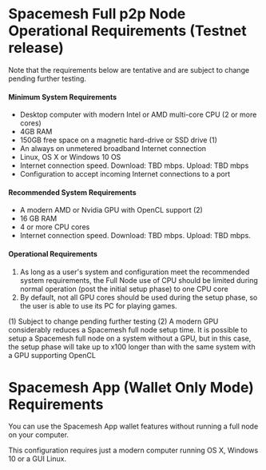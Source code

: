 # Spacemesh Full p2p Node Operational Requirements (Testnet release)

Note that the requirements below are tentative and are subject to change pending further testing.

#### Minimum System Requirements
- Desktop computer with modern Intel or AMD multi-core CPU (2 or more cores)
- 4GB RAM
- 150GB free space on a magnetic hard-drive or SSD drive (1)
- An always on unmetered broadband Internet connection
- Linux, OS X or Windows 10 OS
- Internet connection speed. Download: TBD mbps. Upload: TBD mbps
- Configuration to accept incoming Internet connections to a port

#### Recommended System Requirements
- A modern AMD or Nvidia GPU with OpenCL support (2)
- 16 GB RAM
- 4 or more CPU cores
- Internet connection speed. Download: TBD mbps. Upload: TBD mbps.

#### Operational Requirements
1. As long as a user's system and configuration meet the recommended system requirements, the Full Node use of CPU should be limited during normal operation (post the initial setup phase) to one CPU core
2. By default, not all GPU cores should be used during the setup phase, so the user is able to use its PC for playing games.

(1) Subject to change pending further testing
(2) A modern GPU considerably reduces a Spacemesh full node setup time. It is possible to setup a Spacemesh full node on a system without a GPU, but in this case, the setup phase will take up to x100 longer than with the same system with a GPU supporting OpenCL

# Spacemesh App (Wallet Only Mode) Requirements
You can use the Spacemesh App wallet features without running a full node on your computer.

This configuration requires just a modern computer running OS X, Windows 10 or a GUI Linux.

